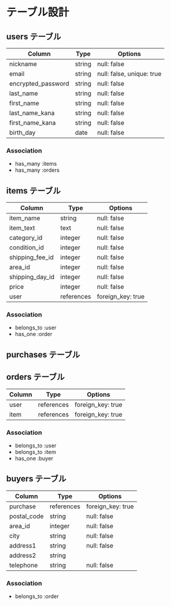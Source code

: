 # テーブル設計

## users テーブル

| Column             | Type    | Options                   |
| ------------------ | ------- | ------------------------- |
| nickname           | string  | null: false               |
| email              | string  | null: false, unique: true |
| encrypted_password | string  | null: false               |
| last_name          | string  | null: false               |
| first_name         | string  | null: false               |
| last_name_kana     | string  | null: false               |
| first_name_kana    | string  | null: false               |
| birth_day          | date    | null: false               |

### Association

- has_many :items
- has_many :orders



## items テーブル

| Column           | Type       | Options           |
| ---------------- | ---------- | ----------------- |
| item_name        | string     | null: false       |
| item_text        | text       | null: false       |
| category_id      | integer    | null: false       |
| condition_id     | integer    | null: false       |
| shipping_fee_id  | integer    | null: false       |
| area_id          | integer    | null: false       |
| shipping_day_id  | integer    | null: false       |
| price            | integer    | null: false       |
| user             | references | foreign_key: true |

### Association

- belongs_to :user
- has_one :order



##  purchases テーブル
<!-- ↓名前の変更 2021-05-14 -->
##  orders テーブル

| Column  | Type       | Options           |
| ------- | ---------- | ----------------- |
| user    | references | foreign_key: true |
| item    | references | foreign_key: true |

### Association

- belongs_to :user
- belongs_to :item
- has_one :buyer


## buyers テーブル

| Column      | Type       | Options           |
| ----------- | ---------- | ----------------- |
| purchase    | references | foreign_key: true |
| postal_code | string     | null: false       |
| area_id     | integer    | null: false       |
| city        | string     | null: false       |
| address1    | string     | null: false       |
| address2    | string     |                   |
| telephone   | string     | null: false       |

### Association

- belongs_to :order